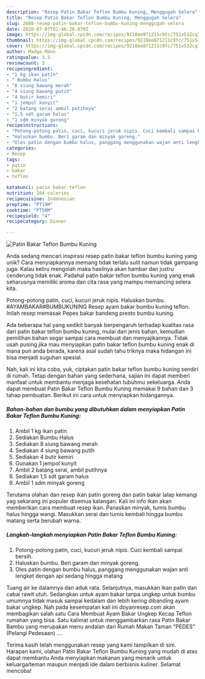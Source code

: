 ```yaml
---
description: "Resep Patin Bakar Teflon Bumbu Kuning, Menggugah Selera"
title: "Resep Patin Bakar Teflon Bumbu Kuning, Menggugah Selera"
slug: 2608-resep-patin-bakar-teflon-bumbu-kuning-menggugah-selera
date: 2020-07-07T01:46:26.070Z
image: https://img-global.cpcdn.com/recipes/9218ee871211c9fc/751x532cq70/patin-bakar-teflon-bumbu-kuning-foto-resep-utama.jpg
thumbnail: https://img-global.cpcdn.com/recipes/9218ee871211c9fc/751x532cq70/patin-bakar-teflon-bumbu-kuning-foto-resep-utama.jpg
cover: https://img-global.cpcdn.com/recipes/9218ee871211c9fc/751x532cq70/patin-bakar-teflon-bumbu-kuning-foto-resep-utama.jpg
author: Madge Mann
ratingvalue: 3.5
reviewcount: 3
recipeingredient:
- "1 kg ikan patin"
- " Bumbu Halus"
- "8 siung bawang merah"
- "4 siung bawang putih"
- "4 butir kemiri"
- "1 jempol kunyit"
- "2 batang serai ambil putihnya"
- "1,5 sdt garam halus"
- "1 sdm minyak goreng"
recipeinstructions:
- "Potong-potong patin, cuci, kucuri jeruk nipis. Cuci kembali sampai bersih."
- "Haluskan bumbu. Beri garam dan minyak goreng."
- "Oles patin dengan bumbu halus, panggang menggunakan wajan anti lengket dengan api sedang hingga matang"
categories:
- Resep
tags:
- patin
- bakar
- teflon

katakunci: patin bakar teflon 
nutrition: 164 calories
recipecuisine: Indonesian
preptime: "PT19M"
cooktime: "PT58M"
recipeyield: "4"
recipecategory: Dinner

---
```



![Patin Bakar Teflon Bumbu Kuning](https://img-global.cpcdn.com/recipes/9218ee871211c9fc/751x532cq70/patin-bakar-teflon-bumbu-kuning-foto-resep-utama.jpg)

Anda sedang mencari inspirasi resep patin bakar teflon bumbu kuning yang unik? Cara menyiapkannya memang tidak terlalu sulit namun tidak gampang juga. Kalau keliru mengolah maka hasilnya akan hambar dan justru cenderung tidak enak. Padahal patin bakar teflon bumbu kuning yang enak seharusnya memiliki aroma dan cita rasa yang mampu memancing selera kita.

Potong-potong patin, cuci, kucuri jeruk nipis. Haluskan bumbu. #AYAMBAKAR#BUMBUKUNING Resep ayam bakar bumbu kuning teflon. Inilah resep memasak Pepes bakar bandeng presto bumbu kuning.

Ada beberapa hal yang sedikit banyak berpengaruh terhadap kualitas rasa dari patin bakar teflon bumbu kuning, mulai dari jenis bahan, kemudian pemilihan bahan segar sampai cara membuat dan menyajikannya. Tidak usah pusing jika mau menyiapkan patin bakar teflon bumbu kuning enak di mana pun anda berada, karena asal sudah tahu triknya maka hidangan ini bisa menjadi suguhan spesial.


Nah, kali ini kita coba, yuk, ciptakan patin bakar teflon bumbu kuning sendiri di rumah. Tetap dengan bahan yang sederhana, sajian ini dapat memberi manfaat untuk membantu menjaga kesehatan tubuhmu sekeluarga. Anda dapat membuat Patin Bakar Teflon Bumbu Kuning memakai 9 bahan dan 3 tahap pembuatan. Berikut ini cara untuk menyiapkan hidangannya.

<!--inarticleads1-->

##### Bahan-bahan dan bumbu yang dibutuhkan dalam menyiapkan Patin Bakar Teflon Bumbu Kuning:

1. Ambil 1 kg ikan patin
1. Sediakan  Bumbu Halus
1. Sediakan 8 siung bawang merah
1. Sediakan 4 siung bawang putih
1. Sediakan 4 butir kemiri
1. Gunakan 1 jempol kunyit
1. Ambil 2 batang serai, ambil putihnya
1. Sediakan 1,5 sdt garam halus
1. Ambil 1 sdm minyak goreng


Terutama olahan dan resep ikan patin goreng dan patin bakar lalap kemangi yag sekarang ini populer disemua kalangan. Kali ini info ikan akan memberikan cara membuat resep ikan. Panaskan minyak, tumis bumbu halus hingga wangi. Masukkan serai dan tumis kembali hingga bumbu matang serta berubah warna. 

<!--inarticleads2-->

##### Langkah-langkah menyiapkan Patin Bakar Teflon Bumbu Kuning:

1. Potong-potong patin, cuci, kucuri jeruk nipis. Cuci kembali sampai bersih.
1. Haluskan bumbu. Beri garam dan minyak goreng.
1. Oles patin dengan bumbu halus, panggang menggunakan wajan anti lengket dengan api sedang hingga matang


Tuang air ke dalamnya dan aduk rata. Selanjutnya, masukkan ikan patin dan cabai rawit utuh. Sedangkan untuk ayam bakar tanpa ungkep untuk bumbu umumnya tidak masuk sampai kedalam dan lebih kering dibanding ayam bakar ungkep. Nah pada kesempatan kali ini doyanresep.com akan membagikan salah satu Cara Membuat Ayam Bakar Ungkep Kecap Teflon rumahan yang bisa. Satu kalimat untuk menggambarkan rasa Patin Bakar Bambu yang merupakan menu andalan dari Rumah Makan Taman &#34;PEDES&#34; (Pelangi Pedesaan) …. 

Terima kasih telah menggunakan resep yang kami tampilkan di sini. Harapan kami, olahan Patin Bakar Teflon Bumbu Kuning yang mudah di atas dapat membantu Anda menyiapkan makanan yang menarik untuk keluarga/teman maupun menjadi ide dalam berbisnis kuliner. Selamat mencoba!
